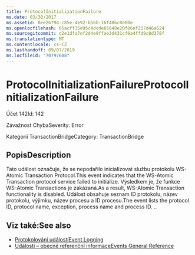 ```yaml
---
title: ProtocolInitializationFailure
ms.date: 03/30/2017
ms.assetid: 8ee26f94-c85e-4e92-b56b-16f486c8b00e
ms.openlocfilehash: 65acff15e95c4dcde65648e20f86ef217d46a624
ms.sourcegitcommit: d2e1dfa7ef2d4e9ffae3d431cf6a4ffd9c8d378f
ms.translationtype: MT
ms.contentlocale: cs-CZ
ms.lasthandoff: 09/07/2019
ms.locfileid: "70797608"
---
```

# <a name="protocolinitializationfailure"></a><span data-ttu-id="3898d-102">ProtocolInitializationFailure</span><span class="sxs-lookup"><span data-stu-id="3898d-102">ProtocolInitializationFailure</span></span>
<span data-ttu-id="3898d-103">Účet 142</span><span class="sxs-lookup"><span data-stu-id="3898d-103">Id: 142</span></span>  
  
 <span data-ttu-id="3898d-104">Závažnost Chyba</span><span class="sxs-lookup"><span data-stu-id="3898d-104">Severity: Error</span></span>  
  
 <span data-ttu-id="3898d-105">Kategorií TransactionBridge</span><span class="sxs-lookup"><span data-stu-id="3898d-105">Category: TransactionBridge</span></span>  
  
## <a name="description"></a><span data-ttu-id="3898d-106">Popis</span><span class="sxs-lookup"><span data-stu-id="3898d-106">Description</span></span>  
 <span data-ttu-id="3898d-107">Tato událost označuje, že se nepodařilo inicializovat službu protokolu WS-Atomic Transaction Protocol.</span><span class="sxs-lookup"><span data-stu-id="3898d-107">This event indicates that the WS-Atomic Transaction protocol service failed to initialize.</span></span> <span data-ttu-id="3898d-108">Výsledkem je, že funkce WS-Atomic Transactions je zakázaná.</span><span class="sxs-lookup"><span data-stu-id="3898d-108">As a result, WS-Atomic Transaction functionality is disabled.</span></span> <span data-ttu-id="3898d-109">Událost obsahuje seznam ID protokolu, název protokolu, výjimku, název procesu a ID procesu.</span><span class="sxs-lookup"><span data-stu-id="3898d-109">The event lists the protocol ID, protocol name, exception, process name and process ID.</span></span> <span data-ttu-id="3898d-110">.</span><span class="sxs-lookup"><span data-stu-id="3898d-110">.</span></span>  
  
## <a name="see-also"></a><span data-ttu-id="3898d-111">Viz také:</span><span class="sxs-lookup"><span data-stu-id="3898d-111">See also</span></span>

- [<span data-ttu-id="3898d-112">Protokolování událostí</span><span class="sxs-lookup"><span data-stu-id="3898d-112">Event Logging</span></span>](index.md)
- [<span data-ttu-id="3898d-113">Události – obecné referenční informace</span><span class="sxs-lookup"><span data-stu-id="3898d-113">Events General Reference</span></span>](events-general-reference.md)
